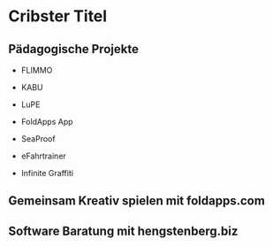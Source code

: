 # Cribster Titel

## Pädagogische Projekte

- FLIMMO
- KABU
- LuPE
- FoldApps App

- SeaProof
- eFahrtrainer
- Infinite Graffiti

## Gemeinsam Kreativ spielen mit foldapps.com

## Software Baratung mit hengstenberg.biz

